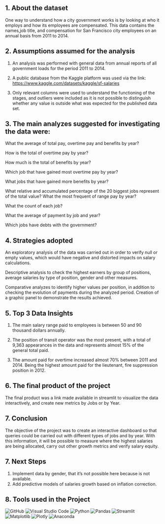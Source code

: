 ## 1. About the dataset

One way to understand how a city government works is by looking at who it employs and how its employees are compensated. This data contains the names,job title, and compensation for San Francisco city employees on an annual basis from 2011 to 2014.

## 2. Assumptions assumed for the analysis

1. An analysis was performed with general data from annual reports of all government loads for the period 2011 to 2014.

2. A public database from the Kaggle platform was used via the link: https://www.kaggle.com/datasets/kaggle/sf-salaries

3. Only relevant columns were used to understand the functioning of the stages, and outliers were included as it is not possible to distinguish whether any value is outside what was expected for the published data set.

## 3. The main analyzes suggested for investigating the data were:

 What the average of total pay, overtime pay and benefits by year?

 How is the total of overtime pay by year?

 How much is the total of benefits by year?

 Which job that have gained most overtime pay by year?

 What jobs that have gained more benefits by year?

 What relative and accumulated percentage of the 20 biggest jobs represent of the total value?
 What the most frequent of range pay by year?

 What the count of each job?

 What the average of payment by job and year?

 Which jobs have debts with the government?

## 4. Strategies adopted

An exploratory analysis of the data was carried out in order to verify null or empty values, which would have negative and distorted impacts on salary calculations.

Descriptive analysis to check the highest earners by group of positions, average salaries by type of position, gender and other measures.

Comparative analyzes to identify higher values per position, in addition to checking the evolution of payments during the analyzed period.
Creation of a graphic panel to demonstrate the results achieved.

## 5. Top 3 Data Insights

1.	The main salary range paid to employees is between 50 and 90 thousand dollars annually.

2.	The position of transit operator was the most present, with a total of 9,363 appearances in the data and represents almost 15% of the general total paid.

3. The amount paid for overtime increased almost 70% between 2011 and 2014. Being the highest amount paid for the lieutenant, fire suppression position in 2012.


## 6. The final product of the project

The final product was a link made available in streamlit to visualize the data interactively, and create new metrics by Jobs or by Year.

## 7. Conclusion

The objective of the project was to create an interactive dashboard so that queries could be carried out with different types of jobs and by year. With this information, it will be possible to measure where the highest salaries are being allocated, carry out other growth metrics and verify salary equity.

## 7. Next Steps

1. Implement data by gender, that it’s not possible here because is not available.
2. Add predictive models of salaries growth based on inflation correction.

## 8. Tools used in the Project

![GitHub](https://img.shields.io/badge/GitHub-181717?style=for-the-badge&logo=github&logoColor=white)
![Visual Studio Code](https://img.shields.io/badge/Visual%20Studio%20Code-007ACC?style=for-the-badge&logo=visual-studio-code&logoColor=white)
![Python](https://img.shields.io/badge/Python-3776AB?style=for-the-badge&logo=python&logoColor=white)
![Pandas](https://img.shields.io/badge/Pandas-150458?style=for-the-badge&logo=pandas&logoColor=white)
![Streamlit](https://img.shields.io/badge/Streamlit-FF4B4B?style=for-the-badge&logo=streamlit&logoColor=white)
![Matplotlib](https://img.shields.io/badge/Matplotlib-%23ffffff.svg?style=for-the-badge&logo=Matplotlib&logoColor=black)
![Plotly](https://img.shields.io/badge/Plotly-%233F4F75.svg?style=for-the-badge&logo=plotly&logoColor=white)
![Anaconda](https://img.shields.io/badge/Anaconda-%2344A833.svg?style=for-the-badge&logo=anaconda&logoColor=white)


